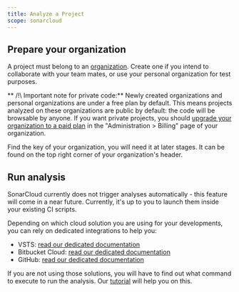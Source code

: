 ```yaml
---
title: Analyze a Project
scope: sonarcloud
---
```


## Prepare your organization

A project must belong to an [organization](/organizations/index). Create one if you intend to collaborate with your team mates, or use your personal organization for test purposes.

** /!\ Important note for private code:** Newly created organizations and personal organizations are under a free plan by default. This means projects analyzed on these organizations are public by default: the code will be browsable by anyone. If you want private projects, you should [upgrade your organization to a paid plan](/sonarcloud-pricing) in the "Administration > Billing" page of your organization.

Find the key of your organization, you will need it at later stages. It can be found on the top right corner of your organization's header.

## Run analysis

SonarCloud currently does not trigger analyses automatically - this feature will come in a near future. Currently, it's up to you to launch them inside your
existing CI scripts.

Depending on which cloud solution you are using for your developments, you can rely on dedicated integrations to help you:

* VSTS: [read our dedicated documentation](/integrations/vsts)
* Bitbucket Cloud: [read our dedicated documentation](/integrations/bitbucketcloud)
* GitHub: [read our dedicated documentation](/integrations/github)

If you are not using those solutions, you will have to find out what command to execute to run the analysis. Our [tutorial](/#sonarcloud#/onboarding) will help you on this.
